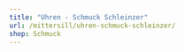 ```yaml
---
title: "Uhren - Schmuck Schleinzer"
url: /mittersill/uhren-schmuck-schleinzer/
shop: Schmuck
---
```

